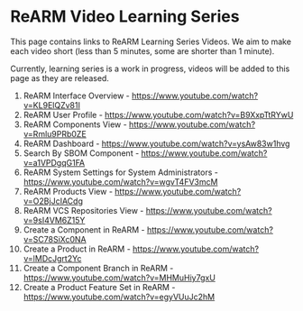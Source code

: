 # ReARM Video Learning Series

This page contains links to ReARM Learning Series Videos. We aim to make each video short (less than 5 minutes, some are shorter than 1 minute).

Currently, learning series is a work in progress, videos will be added to this page as they are released.

1. ReARM Interface Overview - https://www.youtube.com/watch?v=KL9ElQZv81I
2. ReARM User Profile - https://www.youtube.com/watch?v=B9XxpTtRYwU
3. ReARM Components View - https://www.youtube.com/watch?v=Rmlu9PRb0ZE
4. ReARM Dashboard - https://www.youtube.com/watch?v=ysAw83w1hvg
5. Search By SBOM Component - https://www.youtube.com/watch?v=a1VPDgqG1FA
6. ReARM System Settings for System Administrators - https://www.youtube.com/watch?v=wgvT4FV3mcM
7. ReARM Products View - https://www.youtube.com/watch?v=O2BjJcIACdg
8. ReARM VCS Repositories View - https://www.youtube.com/watch?v=9sI4VM6Z15Y
9. Create a Component in ReARM - https://www.youtube.com/watch?v=SC78SiXc0NA
10. Create a Product in ReARM - https://www.youtube.com/watch?v=lMDcJgrt2Yc
11. Create a Component Branch in ReARM - https://www.youtube.com/watch?v=MHMuHiy7gxU
12. Create a Product Feature Set in ReARM - https://www.youtube.com/watch?v=egyVUuJc2hM